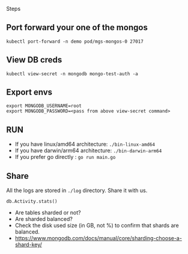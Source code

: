 Steps

## Port forward your one of the mongos 
`kubectl port-forward -n demo pod/mgs-mongos-0 27017`

## View DB creds
`kubectl view-secret -n mongodb mongo-test-auth -a`

## Export envs
```
export MONGODB_USERNAME=root
export MONGODB_PASSWORD=<pass from above view-secret command>
```

## RUN
- If you have linux/amd64 architecture: `./bin-linux-amd64`
- If you have darwin/arm64 architecture: `./bin-darwin-arm64`
- If you prefer go directly : `go run main.go`

## Share 
All the logs are stored in `./log` directory. Share it with us. 


```
db.Activity.stats()
```
- Are tables sharded or not?
- Are sharded balanced?
- Check the disk used size (in GB, not %) to confirm that shards are balanced.
- https://www.mongodb.com/docs/manual/core/sharding-choose-a-shard-key/

